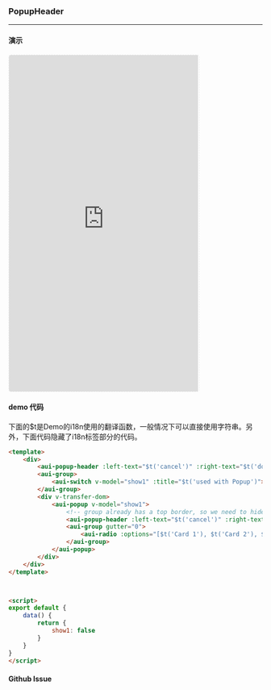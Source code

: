 <!-- ---
nav: zh-CN
--- -->


### PopupHeader

---

#### 演示

 <div style="width:377px;height:667px;display:inline-block;border:1px dashed #ececec;border-radius:5px;overflow:hidden;">
   <iframe src="https://afexteam.github.io/aui-m-demo/#/component/popup-header" width="375" height="667" border="0" frameborder="0"></iframe>
 </div>

#### demo 代码

<p class="tip">下面的$t是Demo的i18n使用的翻译函数，一般情况下可以直接使用字符串。另外，下面代码隐藏了i18n标签部分的代码。</p>

``` html
<template>
    <div>
        <aui-popup-header :left-text="$t('cancel')" :right-text="$t('done')" :title="$t('Please select your card')"></aui-popup-header>
        <aui-group>
            <aui-switch v-model="show1" :title="$t('used with Popup')"></aui-switch>
        </aui-group>
        <div v-transfer-dom>
            <aui-popup v-model="show1">
                <!-- group already has a top border, so we need to hide header's bottom border-->
                <aui-popup-header :left-text="$t('cancel')" :right-text="$t('done')" :title="$t('Please select your card')" :show-bottom-border="false" @click-left="show1 = false" @click-right="show1 = false"></aui-popup-header>
                <aui-group gutter="0">
                    <aui-radio :options="[$t('Card 1'), $t('Card 2'), $t('Card 3'), $t('Card 4')]"></aui-radio>
                </aui-group>
            </aui-popup>
        </div>
    </div>
</template>



<script>
export default {
    data() {
        return {
            show1: false
        }
    }
}
</script>

```


#### Github Issue
